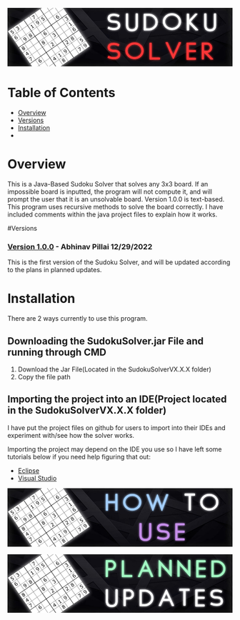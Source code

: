 ![alt text](https://github.com/NavPilDev/Sudoku-Solver/blob/main/SudokuSolverBanners/SudokuSolverBanner.jpg?raw=true)
# Table of Contents
* [Overview](#Overview)
* [Versions](#Versions)
* [Installation](#Installation)
*


# Overview <a name="Overview"></a>
This is a Java-Based Sudoku Solver that solves any 3x3 board. If an impossible board is inputted, the program will not compute it, and will prompt the user that it is an unsolvable board. Version 1.0.0 is text-based. This program uses recursive methods to solve the board correctly. I have included comments within the java project files to explain how it works.

#Versions <a name="Versions"></a>
### <ins>Version 1.0.0</ins> - Abhinav Pillai 12/29/2022 
This is the first version of the Sudoku Solver, and will be updated according to the plans in planned updates.

# Installation <a name="Installation"></a>
There are 2 ways currently to use this program.

## Downloading the SudokuSolver.jar File and running through CMD
1. Download the Jar File(Located in the SudokuSolverVX.X.X folder)
2. Copy the file path


## Importing the project into an IDE(Project located in the SudokuSolverVX.X.X folder)
I have put the project files on github for users to import into their IDEs and experiment with/see how the solver works.

Importing the project may depend on the IDE you use so I have left some tutorials below if you need help figuring that out:

* [Eclipse](http://people.cs.uchicago.edu/~kaharris/10200/tutorials/eclipse/import.html)
* [Visual Studio](https://vaadin.com/docs/latest/guide/step-by-step/importing/vscode)

![alt text](https://github.com/NavPilDev/Sudoku-Solver/blob/main/SudokuSolverBanners/HowToUseBanner.jpg?raw=true)

![alt text](https://github.com/NavPilDev/Sudoku-Solver/blob/main/SudokuSolverBanners/PlannedUpdates.jpg?raw=true)
